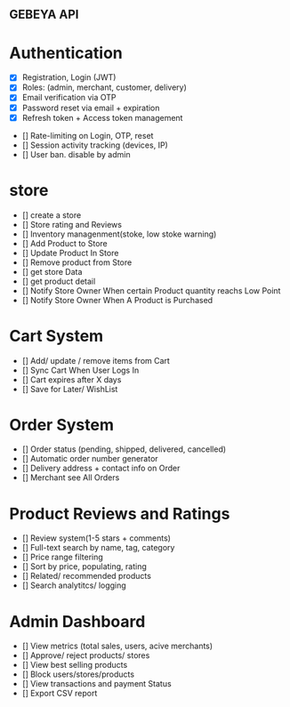 ## GEBEYA API

# Authentication
 - [x] Registration, Login (JWT)
 - [x] Roles: (admin, merchant, customer, delivery)
 - [x] Email verification via OTP
 - [x] Password reset via email + expiration
 - [x] Refresh token + Access token management
 - [] Rate-limiting on Login, OTP, reset
 - [] Session activity tracking (devices, IP)
 - [] User ban. disable by admin

# store 
  - [] create a store
  - [] Store rating and Reviews
  - [] Inventory managenment(stoke, low stoke warning)
  - [] Add Product to Store
  - [] Update Product In Store
  - [] Remove product from Store 
  - [] get store Data
  - [] get product detail 
  - [] Notify Store Owner When certain Product quantity reachs Low Point
  - [] Notify Store Owner When A Product is Purchased

# Cart System
  - [] Add/ update / remove items from Cart
  - [] Sync Cart When User Logs In
  - [] Cart expires after X days
  - [] Save for Later/ WishList

# Order System
  - [] Order status (pending, shipped, delivered, cancelled)
  - [] Automatic order number generator
  - [] Delivery address + contact info on Order
  - [] Merchant see All Orders

# Product Reviews and Ratings
  - [] Review system(1-5 stars + comments)
  - [] Full-text search by name, tag, category
  - [] Price range filtering
  - [] Sort by price, populating, rating
  - [] Related/ recommended products
  - [] Search analytitcs/ logging

# Admin Dashboard
  - [] View metrics (total sales, users, acive merchants)
  - [] Approve/ reject products/ stores
  - [] View best selling products
  - [] Block users/stores/products
  - [] View transactions and payment Status
  - [] Export CSV report


<!-- # Customer
  [] register
  [] search store
  [] search product
  [] send email when purchase made
  [] make a purchase 
  [] add  -->